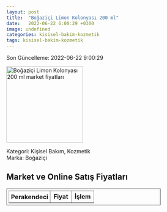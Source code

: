 ```yaml
---
layout: post
title:  "Boğaziçi Limon Kolonyası 200 ml"
date:   2022-06-22 6:00:29 +0300
image: undefined
categories: kisisel-bakim-kozmetik
tags: kisisel-bakim-kozmetik
---
```


Son Güncelleme: 2022-06-22 9:00:29

<img src="undefined" width="200" alt="Boğaziçi Limon Kolonyası 200 ml market fiyatları" />

Kategori: Kişisel Bakım, Kozmetik
<br />
Marka: Boğaziçi

<h2>Market ve Online Satış Fiyatları</h2>

<table border="1" style="padding: 5px;width:80%;">
  <tr>
    <td style="padding: 5px;"><strong>Perakendeci</strong></td>
    <td><strong>Fiyat</strong></td>
    <td><strong>İşlem</strong></td>
  </tr>
  
</table>
